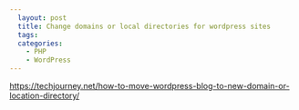 ```yaml
---
  layout: post
  title: Change domains or local directories for wordpress sites
  tags:
  categories:
    - PHP
    - WordPress
---
```


https://techjourney.net/how-to-move-wordpress-blog-to-new-domain-or-location-directory/
